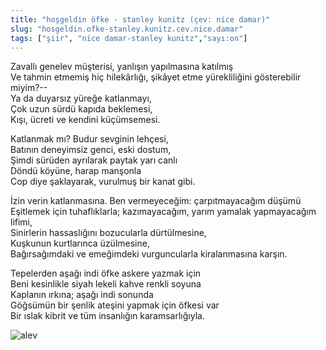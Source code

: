 ```yaml
---
title: "hoşgeldin öfke - stanley kunitz (çev: nice damar)"
slug: "hosgeldin.ofke-stanley.kunitz.cev.nice.damar"
tags: ["şiir", "nice damar-stanley kunitz","sayı:on"]
---
```


Zavallı genelev müşterisi, yanlışın yapılmasına katılmış  
Ve tahmin etmemiş hiç hilekârlığı, şikâyet etme yürekliliğini
gösterebilir miyim?--\
Ya da duyarsız yüreğe katlanmayı,\
Çok uzun sürdü kapıda beklemesi,\
Kışı, ücreti ve kendini küçümsemesi.

Katlanmak mı? Budur sevginin lehçesi,\
Batının deneyimsiz genci, eski dostum,\
Şimdi sürüden ayrılarak paytak yarı canlı\
Döndü köyüne, harap manşonla\
Cop diye şaklayarak, vurulmuş bir kanat gibi.

İzin verin katlanmasına. Ben vermeyeceğim: çarpıtmayacağım düşümü\
Eşitlemek için tuhaflıklarla; kazımayacağım, yarım yamalak yapmayacağım
lifimi,\
Sinirlerin hassaslığını bozucularla dürtülmesine,\
Kuşkunun kurtlarınca üzülmesine,\
Bağırsağımdaki ve emeğimdeki vurguncularla kiralanmasına karşın.

Tepelerden aşağı indi öfke askere yazmak için\
Beni kesinlikle siyah lekeli kahve renkli soyuna\
Kaplanın ırkına; aşağı indi sonunda\
Göğsümün bir şenlik ateşini yapmak için öfkesi var\
Bir ıslak kibrit ve tüm insanlığın karamsarlığıyla.



![alev](/img/alev.jpg)


